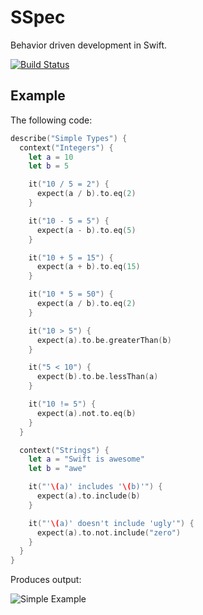 # SSpec

Behavior driven development in Swift.

[![Build Status](https://travis-ci.org/dimakura/SSpec.svg?branch=master)](https://travis-ci.org/dimakura/SSpec)

## Example

The following code:

```swift
describe("Simple Types") {
  context("Integers") {
    let a = 10
    let b = 5

    it("10 / 5 = 2") {
      expect(a / b).to.eq(2)
    }

    it("10 - 5 = 5") {
      expect(a - b).to.eq(5)
    }

    it("10 + 5 = 15") {
      expect(a + b).to.eq(15)
    }

    it("10 * 5 = 50") {
      expect(a / b).to.eq(2)
    }

    it("10 > 5") {
      expect(a).to.be.greaterThan(b)
    }

    it("5 < 10") {
      expect(b).to.be.lessThan(a)
    }

    it("10 != 5") {
      expect(a).not.to.eq(b)
    }
  }

  context("Strings") {
    let a = "Swift is awesome"
    let b = "awe"

    it("'\(a)' includes '\(b)'") {
      expect(a).to.include(b)
    }

    it("'\(a)' doesn't include 'ugly'") {
      expect(a).to.not.include("zero")
    }
  }
}
```

Produces output:

![Simple Example](https://s1.postimg.org/1thm1auoy7/Screen_Shot_2017-10-19_at_2.28.36_PM.png)
